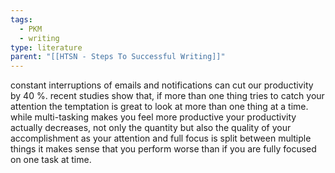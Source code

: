 ```yaml
---
tags:
  - PKM
  - writing
type: literature
parent: "[[HTSN - Steps To Successful Writing]]"
---
```

constant interruptions of emails and notifications can cut our productivity by 40 %. recent studies show that, if more than one thing tries to catch your attention the temptation is great to look at more than one thing at a time.
while multi-tasking makes you feel more productive your productivity actually decreases, not only the quantity but also the quality of your accomplishment as your attention and full focus is split between multiple things it makes sense that you perform worse than if you are fully focused on one task at time.